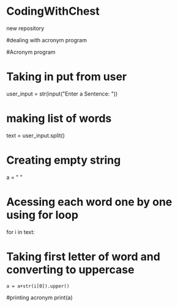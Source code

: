 # CodingWithChest
new repository

#dealing with acronym program

#Acronym program
# Taking in put from user
user_input = str(input("Enter a Sentence: "))
# making list of words
text = user_input.split()
# Creating empty string
a = " "
# Acessing each word one by one using for loop
for i in text:
# Taking first letter of word and converting to uppercase
    a = a+str(i[0]).upper()
#printing acronym
print(a)
